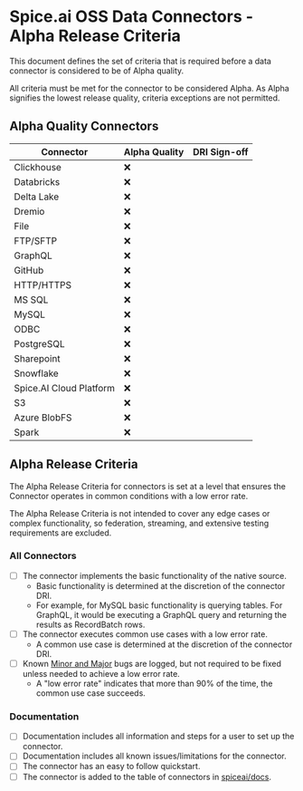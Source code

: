 # Spice.ai OSS Data Connectors - Alpha Release Criteria

This document defines the set of criteria that is required before a data connector is considered to be of Alpha quality.

All criteria must be met for the connector to be considered Alpha. As Alpha signifies the lowest release quality, criteria exceptions are not permitted.

## Alpha Quality Connectors

| Connector | Alpha Quality | DRI Sign-off |
| - | - | - |
| Clickhouse              | ❌ |  |
| Databricks              | ❌ |  |
| Delta Lake              | ❌ |  |
| Dremio                  | ❌ |  |
| File                    | ❌ |  |
| FTP/SFTP                | ❌ |  |
| GraphQL                 | ❌ |  |
| GitHub                  | ❌ |  |
| HTTP/HTTPS              | ❌ |  |
| MS SQL                  | ❌ |  |
| MySQL                   | ❌ |  |
| ODBC                    | ❌ |  |
| PostgreSQL              | ❌ |  |
| Sharepoint              | ❌ |  |
| Snowflake               | ❌ |  |
| Spice.AI Cloud Platform | ❌ |  |
| S3                      | ❌ |  |
| Azure BlobFS            | ❌ |  |
| Spark                   | ❌ |  |

## Alpha Release Criteria

The Alpha Release Criteria for connectors is set at a level that ensures the Connector operates in common conditions with a low error rate.

The Alpha Release Criteria is not intended to cover any edge cases or complex functionality, so federation, streaming, and extensive testing requirements are excluded.

### All Connectors

- [ ] The connector implements the basic functionality of the native source.
  - Basic functionality is determined at the discretion of the connector DRI.
  - For example, for MySQL basic functionality is querying tables. For GraphQL, it would be executing a GraphQL query and returning the results as RecordBatch rows.
- [ ] The connector executes common use cases with a low error rate.
  - A common use case is determined at the discretion of the connector DRI.
- [ ] Known [Minor and Major](../definitions.md) bugs are logged, but not required to be fixed unless needed to achieve a low error rate.
  - A "low error rate" indicates that more than 90% of the time, the common use case succeeds.

### Documentation

- [ ] Documentation includes all information and steps for a user to set up the connector.
- [ ] Documentation includes all known issues/limitations for the connector.
- [ ] The connector has an easy to follow quickstart.
- [ ] The connector is added to the table of connectors in [spiceai/docs](https://github.com/spiceai/docs).
